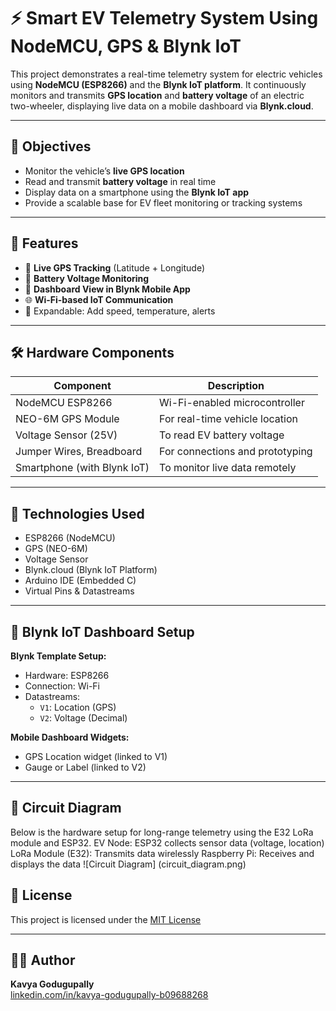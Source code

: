 # ⚡ Smart EV Telemetry System Using NodeMCU, GPS & Blynk IoT

This project demonstrates a real-time telemetry system for electric vehicles using **NodeMCU (ESP8266)** and the **Blynk IoT platform**. It continuously monitors and transmits **GPS location** and **battery voltage** of an electric two-wheeler, displaying live data on a mobile dashboard via **Blynk.cloud**.

---

## 🎯 Objectives

- Monitor the vehicle’s **live GPS location**
- Read and transmit **battery voltage** in real time
- Display data on a smartphone using the **Blynk IoT app**
- Provide a scalable base for EV fleet monitoring or tracking systems

---

## 🔧 Features

- 📍 **Live GPS Tracking** (Latitude + Longitude)
- 🔋 **Battery Voltage Monitoring**
- 📲 **Dashboard View in Blynk Mobile App**
- 🌐 **Wi-Fi-based IoT Communication**
- 🔁 Expandable: Add speed, temperature, alerts

---

## 🛠️ Hardware Components

| Component             | Description                           |
|------------------------|---------------------------------------|
| NodeMCU ESP8266        | Wi-Fi-enabled microcontroller         |
| NEO-6M GPS Module      | For real-time vehicle location        |
| Voltage Sensor (25V)   | To read EV battery voltage            |
| Jumper Wires, Breadboard | For connections and prototyping     |
| Smartphone (with Blynk IoT) | To monitor live data remotely  |

---

## 🧠 Technologies Used

- ESP8266 (NodeMCU)
- GPS (NEO-6M)
- Voltage Sensor
- Blynk.cloud (Blynk IoT Platform)
- Arduino IDE (Embedded C)
- Virtual Pins & Datastreams

---

## 📲 Blynk IoT Dashboard Setup

**Blynk Template Setup:**
- Hardware: ESP8266
- Connection: Wi-Fi
- Datastreams:
  - `V1`: Location (GPS)
  - `V2`: Voltage (Decimal)

**Mobile Dashboard Widgets:**
- GPS Location widget (linked to V1)
- Gauge or Label (linked to V2)

---
## 📐 Circuit Diagram

Below is the hardware setup for long-range telemetry using the E32 LoRa module and ESP32.
 EV Node: ESP32 collects sensor data (voltage, location)
 LoRa Module (E32): Transmits data wirelessly
 Raspberry Pi: Receives and displays the data
![Circuit Diagram] (circuit_diagram.png)


## 📝 License

This project is licensed under the [MIT License](LICENSE)

---

## 🙋‍♀️ Author

**Kavya Godugupally**  
[linkedin.com/in/kavya-godugupally-b09688268](https://linkedin.com/in/kavya-godugupally-b09688268)
